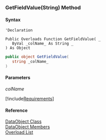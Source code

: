 ﻿### GetFieldValue(String) Method

#### Syntax

```vbnet
'Declaration

Public Overloads Function GetFieldValue( _
   ByVal _colName_ As String _
) As Object
```

```csharp
public object GetFieldValue( 
   string _colName_
)
```

#### Parameters

_colName_

[!include[Requirements](../partials/requirements.md)]

#### Reference

[DataObject Class](fcSDK~FChoice.Foundation.DataObjects.DataObject.md)  
[DataObject Members](fcSDK~FChoice.Foundation.DataObjects.DataObject_members.md)  
[Overload List](fcSDK~FChoice.Foundation.DataObjects.DataObject~GetFieldValue.md)